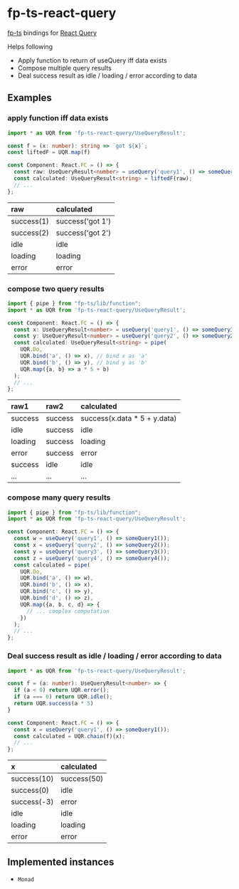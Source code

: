 # fp-ts-react-query
[fp-ts](https://github.com/gcanti/fp-ts) bindings for [React Query](https://github.com/tannerlinsley/react-query/)

Helps following
- Apply function to return of useQuery iff data exists
- Compose multiple query results
- Deal success result as idle / loading / error according to data

## Examples
### apply function iff data exists
```ts
import * as UQR from 'fp-ts-react-query/UseQueryResult';

const f = (x: number): string => `got ${x}`;
const liftedF = UQR.map(f)

const Component: React.FC = () => {
  const raw: UseQueryResult<number> = useQuery('query1', () => someQuery());
  const calculated: UseQueryResult<string> = liftedF(raw);
  // ...
};
```

raw | calculated
:- | :-
success(1) | success('got 1')
success(2) | success('got 2')
idle | idle
loading | loading
error | error

### compose two query results
```ts
import { pipe } from "fp-ts/lib/function";
import * as UQR from 'fp-ts-react-query/UseQueryResult';

const Component: React.FC = () => {
  const x: UseQueryResult<number> = useQuery('query1', () => someQuery1());
  const y: UseQueryResult<number> = useQuery('query2', () => someQuery2());
  const calculated: UseQueryResult<string> = pipe(
    UQR.Do,
    UQR.bind('a', () => x), // bind x as 'a'
    UQR.bind('b', () => y), // bind y as 'b'
    UQR.map({a, b} => a * 5 + b)
  );
  // ...
};
```

raw1 | raw2 | calculated
:- | :- | :-
success | success | success(x.data * 5 + y.data)
idle | success | idle
loading | success | loading
error | success | error
success | idle | idle
... | ... | ...

### compose many query results
```ts
import { pipe } from "fp-ts/lib/function";
import * as UQR from 'fp-ts-react-query/UseQueryResult';

const Component: React.FC = () => {
  const w = useQuery('query1', () => someQuery1());
  const x = useQuery('query2', () => someQuery2());
  const y = useQuery('query3', () => someQuery3());
  const z = useQuery('query4', () => someQuery4());
  const calculated = pipe(
    UQR.Do,
    UQR.bind('a', () => w),
    UQR.bind('b', () => x),
    UQR.bind('c', () => y),
    UQR.bind('d', () => z),
    UQR.map({a, b, c, d} => {
      // ... complex computation
    })
  );
  // ...
};
```

### Deal success result as idle / loading / error according to data
```ts
import * as UQR from 'fp-ts-react-query/UseQueryResult';

const f = (a: number): UseQueryResult<number> => {
  if (a < 0) return UQR.error();
  if (a === 0) return UQR.idle();
  return UQR.success(a * 5)
}

const Component: React.FC = () => {
  const x = useQuery('query1', () => someQuery1());
  const calculated = UQR.chain(f)(x);
  // ...
};
```

x | calculated
:- | :-
success(10) | success(50)
success(0) | idle
success(-3) | error
idle | idle
loading | loading
error | error

## Implemented instances
- `Monad`
